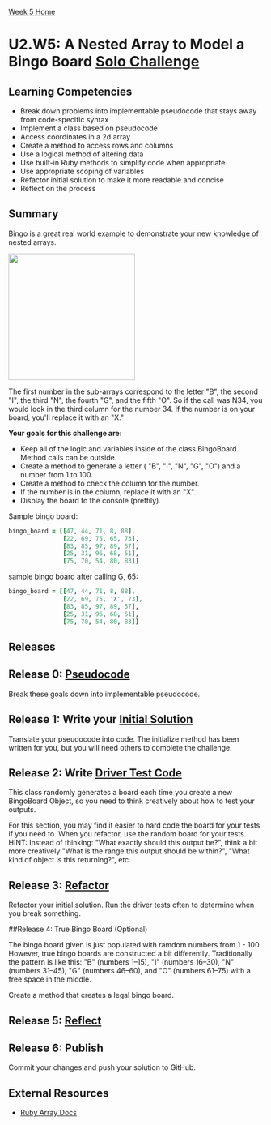 [Week 5 Home](../)

# U2.W5: A Nested Array to Model a Bingo Board [Solo Challenge](https://github.com/Devbootcamp/phase-0-handbook/blob/master/solo-challenges.md)

## Learning Competencies
- Break down problems into implementable pseudocode that stays away from code-specific syntax
- Implement a class based on pseudocode
- Access coordinates in a 2d array
- Create a method to access rows and columns
- Use a logical method of altering data
- Use built-in Ruby methods to simplify code when appropriate
- Use appropriate scoping of variables
- Refactor initial solution to make it more readable and concise
- Reflect on the process

## Summary

Bingo is a great real world example to demonstrate your new knowledge of nested arrays.

<img src="http://cf.chucklesnetwork.com/items/7/5/7/0/0/original/i-heard-u-like-arrays-so-we-put-an-array-in-your-array.jpg" width="250px" height="250px" />

The first number in the sub-arrays correspond to the letter "B", the second "I", the third "N", the fourth "G", and the fifth "O". So if the call was N34, you would look in the third column for the number 34. If the number is on your board, you'll replace it with an "X."

**Your goals for this challenge are:**

- Keep all of the logic and variables inside of the class BingoBoard. Method calls can be outside.
- Create a method to generate a letter ( "B", "I", "N", "G", "O") and a number from 1 to 100.
- Create a method to check the column for the number.
- If the number is in the column, replace it with an "X".
- Display the board to the console (prettily).

Sample bingo board:

```ruby
bingo_board = [[47, 44, 71, 8, 88],
               [22, 69, 75, 65, 73],
               [83, 85, 97, 89, 57],
               [25, 31, 96, 68, 51],
               [75, 70, 54, 80, 83]]
```
sample bingo board after calling G, 65:

```ruby
bingo_board = [[47, 44, 71, 8, 88],
               [22, 69, 75, 'X', 73],
               [83, 85, 97, 89, 57],
               [25, 31, 96, 68, 51],
               [75, 70, 54, 80, 83]]
```

## Releases

## Release 0: [Pseudocode](https://github.com/Devbootcamp/phase-0-handbook/blob/master/coding-references/pseudocode.md)

Break these goals down into implementable pseudocode.

## Release 1: Write your [Initial Solution](https://github.com/Devbootcamp/phase-0-handbook/blob/master/coding-references/initial-solution.md)

Translate your pseudocode into code. The initialize method has been written for you, but you will need others to complete the challenge.

## Release 2: Write [Driver Test Code](https://github.com/Devbootcamp/phase-0-handbook/blob/master/coding-references/driver-code.md)

This class randomly generates a board each time you create a new BingoBoard Object, so you need to think creatively about how to test your outputs.

For this section, you may find it easier to hard code the board for your tests if you need to. When you refactor, use the random board for your tests. HINT: Instead of thinking: "What exactly should this output be?", think a bit more creatively "What is the range this output should be within?", "What kind of object is this returning?", etc.


## Release 3: [Refactor](https://github.com/Devbootcamp/phase-0-handbook/blob/master/coding-references/refactoring.md)
Refactor your initial solution. Run the driver tests often to determine when you break something.

##Release 4: True Bingo Board (Optional)

The bingo board given is just populated with ramdom numbers from 1 - 100. However, true bingo boards are constructed a bit differently.  Traditionally the pattern is like this: "B" (numbers 1–15), "I" (numbers 16–30), "N" (numbers 31–45), "G" (numbers 46–60), and "O" (numbers 61–75) with a free space in the middle.

Create a method that creates a legal bingo board.

## Release 5: [Reflect](https://github.com/Devbootcamp/phase-0-handbook/blob/master/coding-references/reflection-guidelines.md)

## Release 6: Publish
Commit your changes and push your solution to GitHub.

## External Resources

- [Ruby Array Docs](http://www.ruby-doc.org/core-2.1.3/Array.html)
